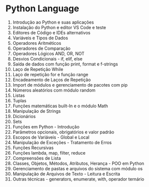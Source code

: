 # Python Language

1. Introdução ao Python e suas aplicações
2. Instalação do Python e editor VS Code e teste
3. Editores de Código e IDEs alternativos
4. Variáveis e Tipos de Dados
5. Operadores Aritméticos
6. Operadores de Comparação
7. Operadores Lógicos AND, OR, NOT
8. Desvios Condicionais - if, elif, else
9. Saída de dados com função print, format e f-strings
10. Laço de Repetição While
11. Laço de repetição for e função range
12. Encadeamento de Laços de Repetição
13. Import de módulos e gerenciamento de pacotes com pip
14. Números aleatórios com módulo random
15. Listas
16. Tuplas
17. Funções matemáticas built-In e o módulo Math
18. Manipulação de Strings
19. Dicionários
20. Sets
21. Funções em Python - Introdução
22. Parâmetros opcionais, obrigatórios e valor padrão
23. Escopos de Variáveis - Global e Local
24. Manipulação de Exceções - Tratamento de Erros
25. Funções Recursivas
26. Funções lambda, map, filter, reduce
27. Compreensões de Lista
28. Classes, Objetos, Métodos, Atributos, Herança - POO em Python
29. Gerenciamento de pastas e arquivos do sistema com módulo os
30. Manipulação de Arquivos de Texto - Leitura e Escrita
31. Outras técnicas - generators, enumerate, with, operador ternário
